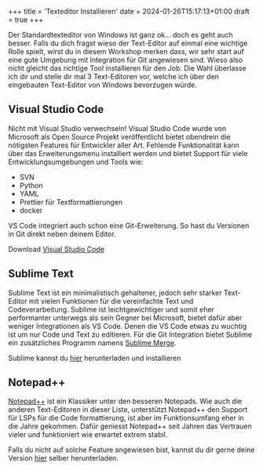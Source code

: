 +++
title = 'Texteditor Installieren'
date = 2024-01-26T15:17:13+01:00
draft = true
+++

Der Standardtexteditor von Windows ist ganz ok... doch es geht auch besser. Falls du dich fragst wieso der Text-Editor auf einmal eine wichtige Rolle spielt, wirst du in diesem Workshop merken dass, wir sehr start auf eine gute Umgebung mit Integration für Git angewiesen sind. Wieso also nicht gleicht das richtige Tool installieren für den Job. Die Wahl überlasse ich dir und stelle dir mal 3 Text-Editoren vor, welche ich über den eingebauten Text-Editor von Windows bevorzugen würde.

## Visual Studio Code

Nicht mit Visual Studio verwechseln! Visual Studio Code wurde von Microsoft als Open Source Projekt veröffentlicht bietet obendrein die nötigsten Features für Entwickler aller Art. Fehlende Funktionalität kann über das Erweiterungsmenu installiert werden und bietet Support für viele Entwicklungsumgebungen und Tools wie:

- SVN
- Python
- YAML
- Prettier für Textformattierungen
- docker

VS Code integriert auch schon eine Git-Erweiterung. So hast du Versionen in Git direkt neben deinem Editor.

Download [Visual Studio Code](https://code.visualstudio.com/)

## Sublime Text

Sublime Text ist ein minimalistisch gehaltener, jedoch sehr starker Text-Editor mit vielen Funktionen für die vereinfachte Text und Codeverarbeitung. Sublime ist leichtgewichtiger und somit eher performanter unterwegs als sein Gegner bei Microsoft, bietet dafür aber weniger Integrationen als VS Code. Denen die VS Code etwas zu wuchtig ist um nur Code und Text zu editieren. Für die Git Integration bietet Sublime ein zusätzliches Programm namens [Sublime Merge](https://www.sublimemerge.com/).

Sublime kannst du [hier](https://www.sublimetext.com/download_thanks?target=win-x64) herunterladen und installieren

## Notepad++

[Notepad++](https://notepad-plus-plus.org/) ist ein Klassiker unter den besseren Notepads. Wie auch die anderen Text-Editoren in dieser Liste, unterstützt Notepad++ den Support für LSPs für die Code formattierung, ist aber im Funktionsumfang eher in die Jahre gekommen. Dafür geniesst Notepad++ seit Jahren das Vertrauen vieler und funktioniert wie erwartet extrem stabil.

Falls du nicht auf solche Feature angewiesen bist, kannst du dir gerne deine Version [hier](https://notepad-plus-plus.org/downloads/) selber herunterladen.
